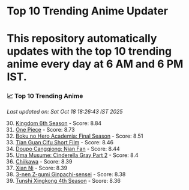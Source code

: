 # Top 10 Trending Anime Updater
# This repository automatically updates with the top 10 trending anime every day at 6 AM and 6 PM IST.

<!-- ANIME_LIST_START -->
### 📈 Top 10 Trending Anime

*Last updated on: Sat Oct 18 18:26:43 IST 2025*

30. [Kingdom 6th Season](https://myanimelist.net/anime/61517) - Score: 8.84
54. [One Piece](https://myanimelist.net/anime/21) - Score: 8.73
148. [Boku no Hero Academia: Final Season](https://myanimelist.net/anime/60098) - Score: 8.51
174. [Tian Guan Cifu Short Film](https://myanimelist.net/anime/60988) - Score: 8.46
187. [Doupo Cangqiong: Nian Fan](https://myanimelist.net/anime/51039) - Score: 8.44
207. [Uma Musume: Cinderella Gray Part 2](https://myanimelist.net/anime/61930) - Score: 8.4
218. [Chiikawa](https://myanimelist.net/anime/50250) - Score: 8.39
222. [Xian Ni](https://myanimelist.net/anime/55809) - Score: 8.39
230. [3-nen Z-gumi Ginpachi-sensei](https://myanimelist.net/anime/54757) - Score: 8.38
252. [Tunshi Xingkong 4th Season](https://myanimelist.net/anime/56524) - Score: 8.36

<!-- ANIME_LIST_END -->

